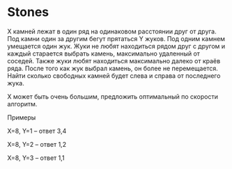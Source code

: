 # Stones
X камней лежат в один ряд на одинаковом расстоянии друг от друга. Под камни один за другим бегут прятаться Y жуков. Под одним камнем умещается один жук. Жуки не любят находиться рядом друг с другом и каждый старается выбрать камень, максимально удаленный от соседей. Также жуки любят находиться максимально далеко от краёв ряда. После того как жук выбрал камень, он более не перемещается. Найти сколько свободных камней будет слева и справа от последнего жука.

X может быть очень большим, предложить оптимальный по скорости алгоритм.

Примеры

X=8, Y=1 – ответ 3,4

X=8, Y=2 – ответ 1,2

X=8, Y=3 – ответ 1,1